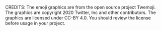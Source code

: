 CREDITS:
The emoji graphics are from the open source project Twemoji. The graphics are copyright 2020 Twitter, Inc and other contributors. The graphics are licensed under CC-BY 4.0. You should review the license before usage in your project.